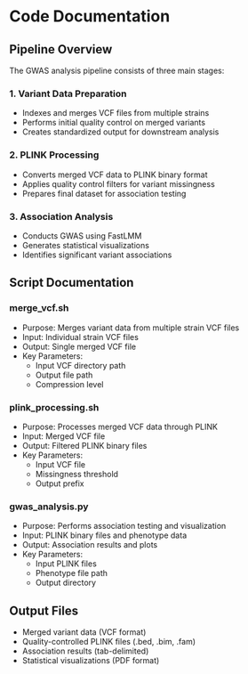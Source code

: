 # Code Documentation

## Pipeline Overview
The GWAS analysis pipeline consists of three main stages:

### 1. Variant Data Preparation
- Indexes and merges VCF files from multiple strains
- Performs initial quality control on merged variants
- Creates standardized output for downstream analysis

### 2. PLINK Processing
- Converts merged VCF data to PLINK binary format
- Applies quality control filters for variant missingness
- Prepares final dataset for association testing

### 3. Association Analysis
- Conducts GWAS using FastLMM
- Generates statistical visualizations
- Identifies significant variant associations

## Script Documentation

### merge_vcf.sh
- Purpose: Merges variant data from multiple strain VCF files
- Input: Individual strain VCF files
- Output: Single merged VCF file
- Key Parameters:
  - Input VCF directory path
  - Output file path
  - Compression level

### plink_processing.sh
- Purpose: Processes merged VCF data through PLINK
- Input: Merged VCF file
- Output: Filtered PLINK binary files
- Key Parameters:
  - Input VCF file
  - Missingness threshold
  - Output prefix

### gwas_analysis.py
- Purpose: Performs association testing and visualization
- Input: PLINK binary files and phenotype data
- Output: Association results and plots
- Key Parameters:
  - Input PLINK files
  - Phenotype file path
  - Output directory

## Output Files
- Merged variant data (VCF format)
- Quality-controlled PLINK files (.bed, .bim, .fam)
- Association results (tab-delimited)
- Statistical visualizations (PDF format)
